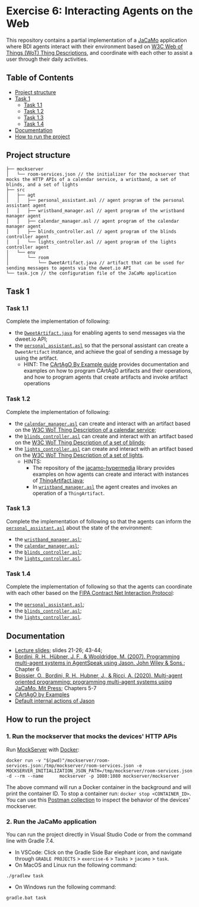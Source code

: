 # Exercise 6: Interacting Agents on the Web

This repository contains a partial implementation of a [JaCaMo](https://jacamo-lang.github.io/) application where BDI agents interact with their environment based on [W3C Web of Things (WoT) Thing Descriptions](https://www.w3.org/TR/wot-thing-description11/), and coordinate with each other to assist a user through their daily activities.

## Table of Contents
- [Project structure](#project-structure)
- [Task 1](#task-1)
  - [Task 1.1](#task-11)
  - [Task 1.2](#task-12)
  - [Task 1.3](#task-13)
  - [Task 1.4](#task-14)
- [Documentation](documentation)
- [How to run the project](#how-to-run-the-project)


## Project structure
```
├── mockserver
│   └── room-services.json // the initializer for the mockserver that mocks the HTTP APIs of a calendar service, a wristband, a set of blinds, and a set of lights
├── src
│   ├── agt
│   │   ├── personal_assistant.asl // agent program of the personal assistant agent
│   │   ├── wristband_manager.asl // agent program of the wristband manager agent
│   │   ├── calendar_manager.asl // agent program of the calendar manager agent
│   │   ├── blinds_controller.asl // agent program of the blinds controller agent 
│   │   └── lights_controller.asl // agent program of the lights controller agent
│   └── env
│       └── room
│           └── DweetArtifact.java // artifact that can be used for sending messages to agents via the dweet.io API
└── task.jcm // the configuration file of the JaCaMo application
```

## Task 1 

### Task 1.1 
Complete the implementation of following:
- the [`DweetArtifact.java`](src/env/room/DweetArtifact.java) for enabling agents to send messages via the dweet.io API;
- the [`personal_assistant.asl`](src/agt/personal_assistant.asl) so that the personal assistant can create a `DweetArtifact` instance, and achieve the goal of sending a message by using the artifact.
  - HINT: The [CArtAgO By Example guide](https://www.emse.fr/~boissier/enseignement/maop13/courses/cartagoByExamples.pdf) provides documentation and examples on how to program CArtAgO artifacts and their operations, and how to program agents that create artifacts and invoke artifact operations

### Task 1.2
Complete the implementation of following:
- the [`calendar_manager.asl`](src/agt/calendar_manager.asl) can create and interact with an artifact based on the [W3C WoT Thing Description of a calendar service](https://github.com/Interactions-HSG/example-tds/blob/was/tds/calendar-service.ttl);
- the [`blinds_controller.asl`](src/agt/blinds_controller.asl) can create and interact with an artifact based on the [W3C WoT Thing Description of a set of blinds](https://github.com/Interactions-HSG/example-tds/blob/was/tds/blinds.ttl);
- the [`lights_controller.asl`](src/agt/lights_controller.asl) can create and interact with an artifact based on the [W3C WoT Thing Description of a set of lights](https://github.com/Interactions-HSG/example-tds/blob/was/tds/lights.ttl).
  - HINTS:
    -  The repository of the [jacamo-hypermedia](https://github.com/HyperAgents/jacamo-hypermedia) library provides examples on how agents can create and interact with instances of [ThingArtifact.java](https://github.com/HyperAgents/jacamo-hypermedia/blob/main/lib/src/main/java/org/hyperagents/jacamo/artifacts/wot/ThingArtifact.java);
    - In [`wristband_manager.asl`](src/agt/wristband_manager.asl) the agent creates and invokes an operation of a `ThingArtifact`.

### Task 1.3
Complete the implementation of following so that the agents can inform the [`personal_assistant.asl`](src/agt/personal_assistant.asl) about the state of the environment:
- the [`wristband_manager.asl`](src/agt/wristband_manager.asl);
- the [`calendar_manager.asl`](src/agt/calendar_manager.asl);
- the [`blinds_controller.asl`](src/agt/blinds_controller.asl);
- the [`lights_controller.asl`](src/agt/lights_controller.asl).

### Task 1.4
Complete the implementation of following so that the agents can coordinate with each other based on the [FIPA Contract Net Interaction Protocol](http://www.fipa.org/specs/fipa00029/SC00029H.html): 
- the [`personal_assistant.asl`](src/agt/personal_assistant.asl);
- the [`blinds_controller.asl`](src/agt/blinds_controller.asl);
- the [`lights_controller.asl`](src/agt/lights_controller.asl).


## Documentation 
- [Lecture slides](); slides 21-26; 43-44;
- [Bordini, R. H., Hübner, J. F., & Wooldridge, M. (2007). Programming multi-agent systems in AgentSpeak using Jason. John Wiley & Sons.](https://www.wiley.com/en-gb/Programming+Multi+Agent+Systems+in+AgentSpeak+using+Jason-p-9780470029008); Chapter 6
- [Boissier, O., Bordini, R. H., Hubner, J., & Ricci, A. (2020). Multi-agent oriented programming: programming multi-agent systems using JaCaMo. Mit Press](https://mitpress.mit.edu/9780262044578/); Chapters 5-7
- [CArtAgO by Examples](https://github.com/CArtAgO-lang/cartago/blob/master/docs/cartago_by_examples/cartago_by_examples.pdf)
- [Default internal actions of Jason](https://www.emse.fr/~boissier/enseignement/maop12/doc/jason-api/jason/stdlib/package-summary.html)

## How to run the project
### 1. Run the mockserver that mocks the devices' HTTP APIs

Run [MockServer](https://www.mock-server.com/) with [Docker](https://www.docker.com/):
   ```
   docker run -v "$(pwd)"/mockserver/room-services.json:/tmp/mockserver/room-services.json -e MOCKSERVER_INITIALIZATION_JSON_PATH=/tmp/mockserver/room-services.json -d --rm --name      mockserver -p 1080:1080 mockserver/mockserver
   ```
The above command will run a Docker container in the background and will print the container ID. To stop a container run: `docker stop <CONTAINER_ID>`.
You can use this [Postman collection](https://api.postman.com/collections/2431802-d1600c9e-5b54-4273-b070-19d955c94b46?access_key=PMAT-01GWMVP9FJ4YQPVVCJVYH1M2WM) to inspect the behavior of the devices' mockserver.

### 2. Run the JaCaMo application

You can run the project directly in Visual Studio Code or from the command line with Gradle 7.4.
- In VSCode:  Click on the Gradle Side Bar elephant icon, and navigate through `GRADLE PROJECTS` > `exercise-6` > `Tasks` > `jacamo` > `task`.
- On MacOS and Linux run the following command:
```shell
./gradlew task
```
- On Windows run the following command:
```shell
gradle.bat task
```

